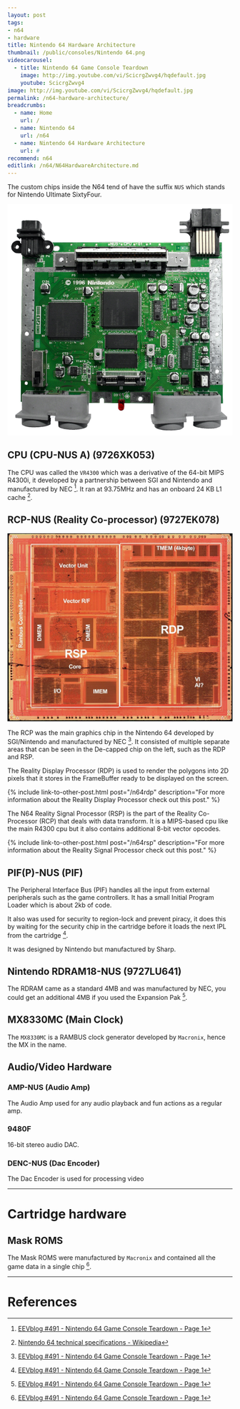 ```yaml
---
layout: post
tags: 
- n64
- hardware
title: Nintendo 64 Hardware Architecture
thumbnail: /public/consoles/Nintendo 64.png
videocarousel:
  - title: Nintendo 64 Game Console Teardown
    image: http://img.youtube.com/vi/ScicrgZwvg4/hqdefault.jpg
    youtube: ScicrgZwvg4
image: http://img.youtube.com/vi/ScicrgZwvg4/hqdefault.jpg
permalink: /n64-hardware-architecture/
breadcrumbs:
  - name: Home
    url: /
  - name: Nintendo 64
    url: /n64
  - name: Nintendo 64 Hardware Architecture
    url: #
recommend: n64
editlink: /n64/N64HardwareArchitecture.md
---
```

The custom chips inside the N64 tend of have the suffix `NUS` which stands for Nintendo Ultimate SixtyFour.

<img src="/public/N64/NUS- CPU -01.jpg" class="wow slideInLeft postImage" />

## CPU (CPU-NUS A) (9726XK053)
The CPU was called the `VR4300` which was a derivative of the 64-bit MIPS R4300i, it developed by a partnership between SGI and Nintendo and manufactured by NEC [^1]. 
It ran at 93.75MHz and has an onboard 24 KB L1 cache [^2].

## RCP-NUS (Reality Co-processor) (9727EK078)
<section class="postSection">
    <img src="/public/N64/N64-RCP-Decapped.jpg" class="wow slideInLeft postImage" />

<div markdown="1">

The RCP was the main graphics chip in the Nintendo 64 developed by SGI/Nintendo and manufactured by NEC [^1]. 
It consisted of multiple separate areas that can be seen in the De-capped chip on the left, such as the RDP and RSP. 

The Reality Display Processor (RDP) is used to render the polygons into 2D pixels that it stores in the FrameBuffer ready to be displayed on the screen.

{% include link-to-other-post.html post="/n64rdp" description="For more information about the Reality Display Processor check out this post." %}

The N64 Reality Signal Processor (RSP) is the part of the Reality Co-Processor (RCP) that deals with data transform. It is a MIPS-based cpu like the main R4300 cpu but it also contains additional 8-bit vector opcodes.

{% include link-to-other-post.html post="/n64rsp" description="For more information about the Reality Signal Processor check out this post." %}

</div>
</section>


## PIF(P)-NUS (PIF)
The Peripheral Interface Bus (PIF) handles all the input from external peripherals such as the game controllers. It has a small Initial Program Loader which is about 2kb of code. 

It also was used for security to region-lock and prevent piracy, it does this by waiting for the security chip in the cartridge before it loads the next IPL from the cartridge [^1]. 

It was designed by Nintendo but manufactured by Sharp.

## Nintendo RDRAM18-NUS (9727LU641)
The RDRAM came as a standard 4MB  and was manufactured by NEC, you could get an additional 4MB if you used the Expansion Pak [^1].


## MX8330MC (Main Clock)
The `MX8330MC` is a RAMBUS clock generator developed by `Macronix`, hence the MX in the name.


## Audio/Video Hardware

### AMP-NUS (Audio Amp)
The Audio Amp used for any audio playback and fun actions as a regular amp. 

### 9480F
16-bit stereo audio DAC.

### DENC-NUS (Dac Encoder)
The Dac Encoder is used for processing video


---
# Cartridge hardware

## Mask ROMS
The Mask ROMS were manufactured by `Macronix` and contained all the game data in a single chip [^1].


---
# References
[^1]: [EEVblog #491 - Nintendo 64 Game Console Teardown - Page 1](https://www.eevblog.com/forum/blog/eevblog-491-nintendo-64-game-console-teardown/) 
[^2]: [Nintendo 64 technical specifications - Wikipedia](https://en.wikipedia.org/wiki/Nintendo_64_technical_specifications)
